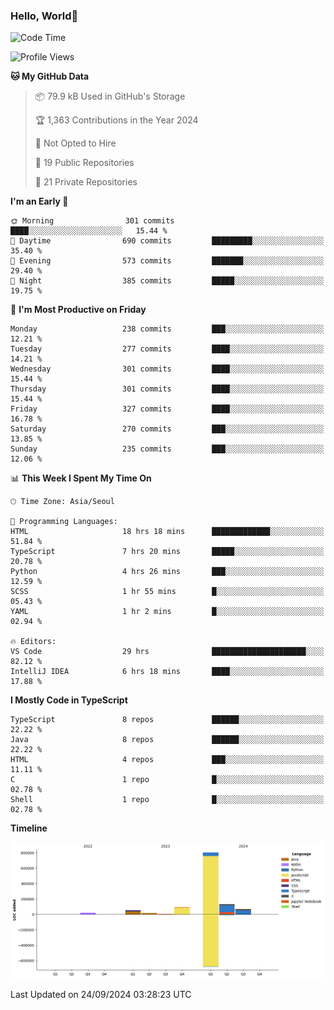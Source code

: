 
### Hello, World🐤

<!--START_SECTION:waka-->
![Code Time](http://img.shields.io/badge/Code%20Time-662%20hrs%2041%20mins-blue)

![Profile Views](http://img.shields.io/badge/Profile%20Views-6-blue)

**🐱 My GitHub Data** 

> 📦 79.9 kB Used in GitHub's Storage 
 > 
> 🏆 1,363 Contributions in the Year 2024
 > 
> 🚫 Not Opted to Hire
 > 
> 📜 19 Public Repositories 
 > 
> 🔑 21 Private Repositories 
 > 
**I'm an Early 🐤** 

```text
🌞 Morning                301 commits         ████░░░░░░░░░░░░░░░░░░░░░   15.44 % 
🌆 Daytime                690 commits         █████████░░░░░░░░░░░░░░░░   35.40 % 
🌃 Evening                573 commits         ███████░░░░░░░░░░░░░░░░░░   29.40 % 
🌙 Night                  385 commits         █████░░░░░░░░░░░░░░░░░░░░   19.75 % 
```
📅 **I'm Most Productive on Friday** 

```text
Monday                   238 commits         ███░░░░░░░░░░░░░░░░░░░░░░   12.21 % 
Tuesday                  277 commits         ████░░░░░░░░░░░░░░░░░░░░░   14.21 % 
Wednesday                301 commits         ████░░░░░░░░░░░░░░░░░░░░░   15.44 % 
Thursday                 301 commits         ████░░░░░░░░░░░░░░░░░░░░░   15.44 % 
Friday                   327 commits         ████░░░░░░░░░░░░░░░░░░░░░   16.78 % 
Saturday                 270 commits         ███░░░░░░░░░░░░░░░░░░░░░░   13.85 % 
Sunday                   235 commits         ███░░░░░░░░░░░░░░░░░░░░░░   12.06 % 
```


📊 **This Week I Spent My Time On** 

```text
🕑︎ Time Zone: Asia/Seoul

💬 Programming Languages: 
HTML                     18 hrs 18 mins      █████████████░░░░░░░░░░░░   51.84 % 
TypeScript               7 hrs 20 mins       █████░░░░░░░░░░░░░░░░░░░░   20.78 % 
Python                   4 hrs 26 mins       ███░░░░░░░░░░░░░░░░░░░░░░   12.59 % 
SCSS                     1 hr 55 mins        █░░░░░░░░░░░░░░░░░░░░░░░░   05.43 % 
YAML                     1 hr 2 mins         █░░░░░░░░░░░░░░░░░░░░░░░░   02.94 % 

🔥 Editors: 
VS Code                  29 hrs              █████████████████████░░░░   82.12 % 
IntelliJ IDEA            6 hrs 18 mins       ████░░░░░░░░░░░░░░░░░░░░░   17.88 % 
```

**I Mostly Code in TypeScript** 

```text
TypeScript               8 repos             ██████░░░░░░░░░░░░░░░░░░░   22.22 % 
Java                     8 repos             ██████░░░░░░░░░░░░░░░░░░░   22.22 % 
HTML                     4 repos             ███░░░░░░░░░░░░░░░░░░░░░░   11.11 % 
C                        1 repo              █░░░░░░░░░░░░░░░░░░░░░░░░   02.78 % 
Shell                    1 repo              █░░░░░░░░░░░░░░░░░░░░░░░░   02.78 % 
```



**Timeline**

![Lines of Code chart](https://raw.githubusercontent.com/jilpoom/jilpoom/main/assets/bar_graph.png)


 Last Updated on 24/09/2024 03:28:23 UTC
<!--END_SECTION:waka-->
